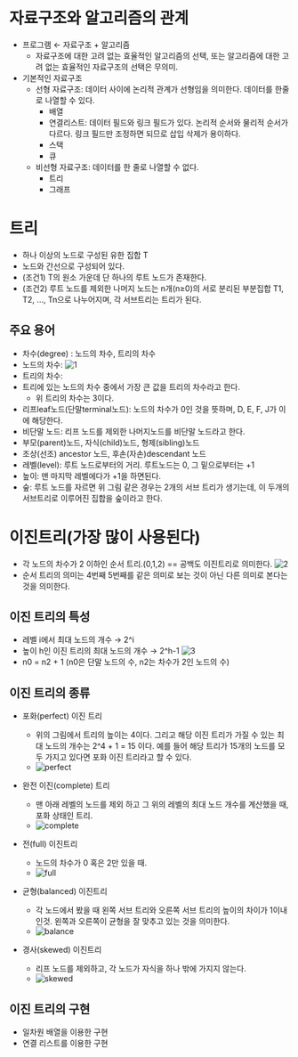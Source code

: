 # 자료구조와 알고리즘의 관계

- 프로그램 ← 자료구조 + 알고리즘
    - 자료구조에 대한 고려 없는 효율적인 알고리즘의 선택, 또는 알고리즘에 대한 고려 없는 효율적인 자료구조의 선택은 무의미.
- 기본적인 자료구조
    - 선형 자료구조: 데이터 사이에 논리적 관계가 선형임을 의미한다. 데이터를 한줄로 나열할 수 있다.
        - 배열
        - 연결리스트: 데이터 필드와 링크 필드가 있다. 논리적 순서와 물리적 순서가 다르다. 링크 필드만 조정하면 되므로 삽입 삭제가 용이하다.
        - 스택
        - 큐
    - 비선형 자료구조: 데이터를 한 줄로 나열할 수 없다.
        - 트리
        - 그래프

# 트리

- 하나 이상의 노드로 구성된 유한 집합 T
- 노드와 간선으로 구성되어 있다.
- (조건1) T의 원소 가운데 단 하나의 루트 노드가 존재한다.
- (조건2) 루트 노드를 제외한 나머지 노드는 n개(n≥0)의 서로 분리된 부분집합 T1, T2, ..., Tn으로 나누어지며, 각 서브트리는 트리가 된다.

## 주요 용어

- 차수(degree) : 노드의 차수, 트리의 차수
- 노드의 차수:
![1](https://user-images.githubusercontent.com/43905552/154799771-462516a1-83b7-4170-9977-e2399f438065.jpg)
- 트리의 차수:
- 트리에 있는 노드의 차수 중에서 가장 큰 값을 트리의 차수라고 한다.
    - 위 트리의 차수는 3이다.
- 리프leaf노드(단말terminal노드): 노드의 차수가 0인 것을 뜻하며, D, E, F, J가 이에 해당한다.
- 비단말 노드: 리프 노드를 제외한 나머지노드를 비단말 노드라고 한다.
- 부모(parent)노드, 자식(child)노드, 형제(sibling)노드
- 조상(선조) ancestor 노드, 후손(자손)descendant 노드
- 레벨(level): 루트 노드로부터의 거리. 루트노드는 0, 그 밑으로부터는 +1
- 높이: 맨 마지막 레벨에다가 +1을 하면된다.
- 숲: 루트 노드를 자르면 위 그림 같은 경우는 2개의 서브 트리가 생기는데, 이 두개의 서브트리로 이루어진 집합을 숲이라고 한다.

# 이진트리(가장 많이 사용된다)
- 각 노드의 차수가 2 이하인 순서 트리.(0,1,2) == 공백도 이진트리로 의미한다.
![2](https://user-images.githubusercontent.com/43905552/154799792-139f6047-0023-453a-9dcf-6610d9190895.jpg)
- 순서 트리의 의미는 4번째 5번째를 같은 의미로 보는 것이 아닌 다른 의미로 본다는 것을 의미한다.

## 이진 트리의 특성
- 레벨 i에서 최대 노드의 개수 → 2^i
- 높이 h인 이진 트리의 최대 노드의 개수 → 2^h-1
![3](https://user-images.githubusercontent.com/43905552/154799818-a537c4f4-efb6-4f12-b555-3f7195034acd.png)
- n0 = n2 + 1 (n0은 단말 노드의 수, n2는 차수가 2인 노드의 수)

## 이진 트리의 종류

- 포화(perfect) 이진 트리
    - 위의 그림에서 트리의 높이는 4이다. 그리고 해당 이진 트리가 가질 수 있는 최대 노드의 개수는 2^4 + 1 = 15 이다. 예를 들어 해당 트리가 15개의 노드를 모두 가지고 있다면 포화 이진 트리라고 할 수 있다.
    - ![perfect](https://user-images.githubusercontent.com/43905552/154803553-42830365-c1b0-42f5-b3b7-fa17f2a20fbc.png)

- 완전 이진(complete) 트리
    - 맨 아래 레벨의 노드를 제외 하고 그 위의 레벨의 최대 노드 개수를 계산했을 때, 포화 상태인 트리.
    - ![complete](https://user-images.githubusercontent.com/43905552/154803582-19610028-dfb4-4226-ad20-1015db6d4f72.png)

- 전(full) 이진트리
    - 노드의 차수가 0 혹은 2만 있을 때.
    - ![full](https://user-images.githubusercontent.com/43905552/154803637-c2c6d453-db22-481b-b2c9-c2fc32d3ab03.png)

- 균형(balanced) 이진트리
    - 각 노드에서 봤을 때 왼쪽 서브 트리와 오른쪽 서브 트리의 높이의 차이가 1이내 인것. 왼쪽과 오른쪽이 균형을 잘 맞추고 있는 것을 의미한다.
    - ![balance](https://user-images.githubusercontent.com/43905552/154803640-19daab9d-09c5-4ae9-97c0-90bfc83b09dd.png)

- 경사(skewed) 이진트리
    - 리프 노드를 제외하고, 각 노드가 자식을 하나 밖에 가지지 않는다.
    - ![skewed](https://user-images.githubusercontent.com/43905552/154803642-a3d4b5d8-ced4-42ed-8cf6-aff854a33dc2.png)

## 이진 트리의 구현

- 일차원 배열을 이용한 구현
- 연결 리스트를 이용한 구현
